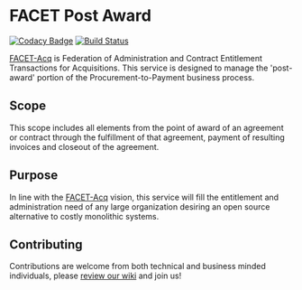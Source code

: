 # FACET Post Award

[![Codacy Badge](https://api.codacy.com/project/badge/Grade/d715c190ecd1406d8f91ddf9e7864d2c)](https://www.codacy.com/app/djfurman/post-award?utm_source=github.com&utm_medium=referral&utm_content=facet-acq/post-award&utm_campaign=badger)
[![Build Status](https://travis-ci.org/facet-acq/post-award.svg?branch=develop)](https://travis-ci.org/facet-acq/post-award)

[FACET-Acq](https://github.com/facet-acq/) is Federation of Administration and Contract Entitlement Transactions for Acquisitions. This service is designed to manage the 'post-award' portion of the Procurement-to-Payment business process.

## Scope

This scope includes all elements from the point of award of an agreement or contract through the fulfillment of that agreement, payment of resulting invoices and closeout of the agreement.

## Purpose

In line with the [FACET-Acq](https://github.com/facet-acq/) vision, this service will fill the entitlement and administration need of any large organization desiring an open source alternative to costly monolithic systems.

## Contributing

Contributions are welcome from both technical and business minded individuals, please [review our wiki](https://github.com/facet-acq/post-award/wiki#contributing) and join us!
